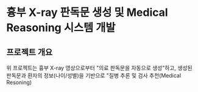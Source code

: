# 흉부 X-ray 판독문 생성 및 Medical Reasoning 시스템 개발

## 프로젝트 개요
위 프로젝트는 흉부 X-ray 영상으로부터 "의료 판독문을 자동으로 생성"하고, 생성된 판독문과 환자의 정보(나이/성별)을 기반으로 "질병 추론 및 검사 추천(Medical Resoning)
